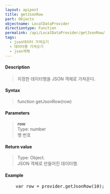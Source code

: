 ```yaml
---
layout: apipost
title: getJsonRow
part: Objects
objectname: LocalDataProvider
directiontype: Function
permalink: /api/LocalDataProvider/getJsonRow/
tags:
  - json데이터 가져오기
  - 데이터행 가져오기
  - json객체
---
```



#### Description

> 지정한 데이터행을 JSON 객체로 가져온다.

#### Syntax

> function getJsonRow(row)

#### Parameters

> **row**  
> Type: number  
> 행 번호

#### Return value

> Type: Object.  
> JSON 객체로 만들어진 데이터행.  

#### Example

<pre class="prettyprint">
    var row = provider.getJsonRow(10);
</pre>


